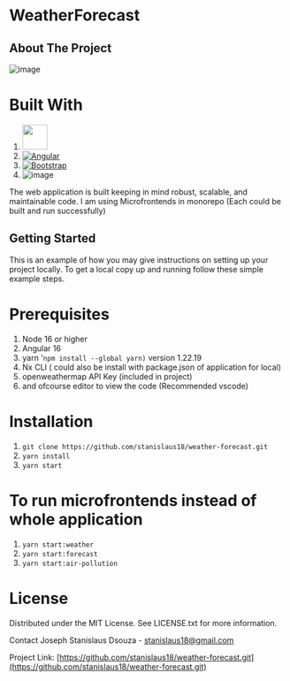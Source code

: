 # WeatherForecast

## About The Project

![image](https://github.com/stanislaus18/weather-forecast/assets/17940960/baf36f48-6f25-46e1-a7b6-eec6d13c2d5d)

# Built With
1. <a alt="Nx logo" href="https://nx.dev" target="_blank" rel="noreferrer"><img src="https://raw.githubusercontent.com/nrwl/nx/master/images/nx-logo.png" width="45"></a>
2. <a href="https://angular.io/" rel="nofollow"><img src="https://camo.githubusercontent.com/29026b68c52288230bf32bc2268e47e5c3b81dba23106fb062fcc0541f8e9529/68747470733a2f2f696d672e736869656c64732e696f2f62616467652f416e67756c61722d4444303033313f7374796c653d666f722d7468652d6261646765266c6f676f3d616e67756c6172266c6f676f436f6c6f723d7768697465" alt="Angular" data-canonical-src="https://img.shields.io/badge/Angular-DD0031?style=for-the-badge&amp;logo=angular&amp;logoColor=white" style="max-width: 100%;"></a>
3. <a href="https://getbootstrap.com" rel="nofollow"><img src="https://camo.githubusercontent.com/b13ed67c809178963ce9d538175b02649800772be1ce0cb02da5879e5614e236/68747470733a2f2f696d672e736869656c64732e696f2f62616467652f426f6f7473747261702d3536334437433f7374796c653d666f722d7468652d6261646765266c6f676f3d626f6f747374726170266c6f676f436f6c6f723d7768697465" alt="Bootstrap" data-canonical-src="https://img.shields.io/badge/Bootstrap-563D7C?style=for-the-badge&amp;logo=bootstrap&amp;logoColor=white" style="max-width: 100%;"></a>
4. ![image](https://github.com/stanislaus18/weather-forecast/assets/17940960/97e661a1-3fd5-4674-9fa7-e833e1bc93bb)


The web application is built keeping in mind robust, scalable, and maintainable code.
I am using Microfrontends in monorepo (Each could be built and run successfully) 

## Getting Started
This is an example of how you may give instructions on setting up your project locally. To get a local copy up and running follow these simple example steps.

# Prerequisites
1. Node 16 or higher
2. Angular 16 
3. yarn '`npm install --global yarn)` version 1.22.19
4. Nx CLI ( could also be install with package.json of application for local)
5. openweathermap API Key (included in project)  
6. and ofcourse editor to view the code (Recommended vscode) 

# Installation
1. `git clone https://github.com/stanislaus18/weather-forecast.git`
2. `yarn install`
3. `yarn start`

# To run microfrontends instead of whole application
1. `yarn start:weather`
2. `yarn start:forecast`
3. `yarn start:air-pollution`


# License
Distributed under the MIT License. See LICENSE.txt for more information.

Contact
Joseph Stanislaus Dsouza - stanislaus18@gmail.com

Project Link: [https://github.com/stanislaus18/weather-forecast.git](https://github.com/stanislaus18/weather-forecast.git)



